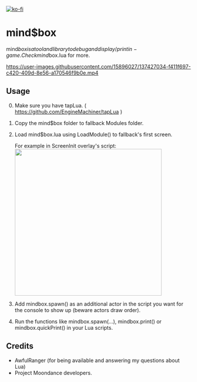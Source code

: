 [![ko-fi](https://ko-fi.com/img/githubbutton_sm.svg)](https://ko-fi.com/W7W32691S)

# mind$box
mind$box is a tool and library to debug and display / print in-game. Check mind$box.lua for more.

https://user-images.githubusercontent.com/15896027/137427034-f411f697-c420-409d-8e56-a170546f9b0e.mp4

## Usage
0. Make sure you have tapLua. ( https://github.com/EngineMachiner/tapLua )
1. Copy the mind$box folder to fallback Modules folder.
2. Load mind$box.lua using LoadModule() to fallback's first screen.

   For example in ScreenInit overlay's script: <br>
   <img src=https://github.com/EngineMachiner/mind-box/assets/15896027/d9384dea-a1d7-4c7b-a238-5b74e445f01a width=400>

3. Add mindbox.spawn() as an additional actor in the script you want for the console to show up (beware actors draw order).
4. Run the functions like mindbox.spawn(...), mindbox.print() or mindbox.quickPrint() in your Lua scripts.

## Credits
- AwfulRanger (for being available and answering my questions about Lua)
- Project Moondance developers.
